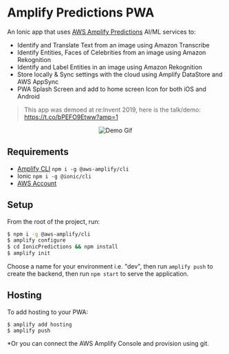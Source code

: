 # Amplify Predictions PWA

An Ionic app that uses [AWS Amplify Predictions](https://aws-amplify.github.io/docs/js/predictions) AI/ML services to:

- Identify and Translate Text from an image using Amazon Transcribe
- Identify Entities, Faces of Celebrities from an image using Amazon Rekognition
- Identify and Label Entities in an image using Amazon Rekognition
- Store locally & Sync settings with the cloud using Amplify DataStore and AWS AppSync
- PWA Splash Screen and add to home screen Icon for both iOS and Android

> This app was demoed at re:Invent 2019, here is the talk/demo: https://t.co/bPEFO9Etww?amp=1

<div style="text-align:center;">

![Demo Gif](./demo.gif)

</div>

## Requirements

- [Amplify CLI](https://docs.amplify.aws/cli/start/install/) `npm i -g @aws-amplify/cli`
- Ionic `npm i -g @ionic/cli`
- [AWS Account](https://portal.aws.amazon.com/billing/signup?redirect_url=https%3A%2F%2Faws.amazon.com%2Fregistration-confirmation#/start)

## Setup

From the root of the project, run:

```bash
$ npm i -g @aws-amplify/cli
$ amplify configure
$ cd IonicPredictions && npm install
$ amplify init
```

Choose a name for your environment i.e. "dev", then run `amplify push` to create the backend, then run `npm start` to serve the application.

## Hosting

To add hosting to your PWA:

```
$ amplify add hosting
$ amplify push
```

*Or you can connect the AWS Amplify Console and provision using git.
